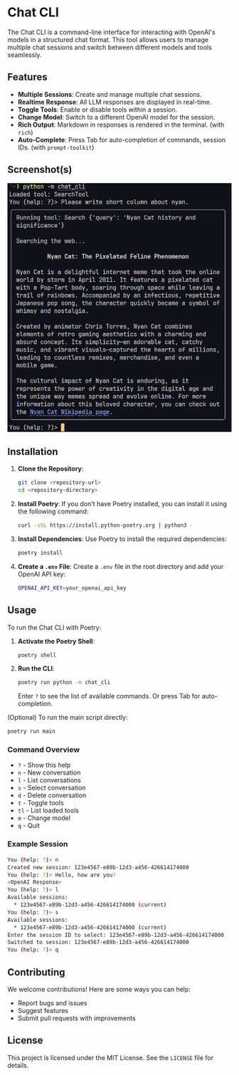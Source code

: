 # Chat CLI

The Chat CLI is a command-line interface for interacting with OpenAI's models in a structured chat format. This tool allows users to manage multiple chat sessions and switch between different models and tools seamlessly.

## Features

- **Multiple Sessions**: Create and manage multiple chat sessions.
- **Realtime Response**: All LLM responses are displayed in real-time.
- **Toggle Tools**: Enable or disable tools within a session.
- **Change Model**: Switch to a different OpenAI model for the session.
- **Rich Output**: Markdown in responses is rendered in the terminal. (with `rich`)
- **Auto-Complete**: Press Tab for auto-completion of commands, session IDs. (with `prompt-toolkit`)

## Screenshot(s)

![Screenshot](images/screenshot-1.png)

## Installation

1. **Clone the Repository**:

   ```sh
   git clone <repository-url>
   cd <repository-directory>
   ```

2. **Install Poetry**:
   If you don't have Poetry installed, you can install it using the following command:

   ```sh
   curl -sSL https://install.python-poetry.org | python3 -
   ```

3. **Install Dependencies**:
   Use Poetry to install the required dependencies:

   ```sh
   poetry install
   ```

4. **Create a `.env` File**:
   Create a `.env` file in the root directory and add your OpenAI API key:

   ```sh
   OPENAI_API_KEY=your_openai_api_key
   ```

## Usage

To run the Chat CLI with Poetry:

1. **Activate the Poetry Shell**:

   ```sh
   poetry shell
   ```

2. **Run the CLI**:

   ```sh
   poetry run python -m chat_cli
   ```

   Enter `?` to see the list of available commands.
   Or press Tab for auto-completion.

(Optional) To run the main script directly:

   ```sh
   poetry run main
   ```

### Command Overview

- `?` - Show this help
- `n` - New conversation
- `l` - List conversations
- `s` - Select conversation
- `d` - Delete conversation
- `t` - Toggle tools
- `tl` - List loaded tools
- `m` - Change model
- `q` - Quit

### Example Session

```sh
You (help: ?)> n
Created new session: 123e4567-e89b-12d3-a456-426614174000
You (help: ?)> Hello, how are you?
<OpenAI Response>
You (help: ?)> l
Available sessions:
  * 123e4567-e89b-12d3-a456-426614174000 (current)
You (help: ?)> s
Available sessions:
  * 123e4567-e89b-12d3-a456-426614174000 (current)
Enter the session ID to select: 123e4567-e89b-12d3-a456-426614174000
Switched to session: 123e4567-e89b-12d3-a456-426614174000
You (help: ?)> q
```

## Contributing

We welcome contributions! Here are some ways you can help:

- Report bugs and issues
- Suggest features
- Submit pull requests with improvements

## License

This project is licensed under the MIT License. See the `LICENSE` file for details.
